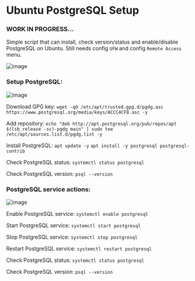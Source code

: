 # Ubuntu PostgreSQL Setup

### WORK IN PROGRESS...

Simple script that can install, check version/status and enable/disable PostgreSQL on Ubuntu. Still needs config `UFW`
and config `Remote Access` menu.

![image](https://github.com/vytautasmatukynas/PostgreSQL-Setup-Ubuntu-Python/assets/51360361/96e7fcc7-fdcf-4f8b-98c4-e7980e38a66e)

### Setup PostgreSQL:

![image](https://github.com/vytautasmatukynas/PostgreSQL-Setup-Ubuntu-Python/assets/51360361/8f7f7b82-8b37-4618-8ab7-c6ada750020a)

Download GPG key: `wget -qO /etc/apt/trusted.gpg.d/pgdg.asc https://www.postgresql.org/media/keys/ACCC4CF8.asc -y`

Add repository: `echo "deb http://apt.postgresql.org/pub/repos/apt $(lsb_release -sc)-pgdg main" | sudo tee /etc/apt/sources.list.d/pgdg.list -y`

Install PostgreSQL:  `apt update -y` `apt install -y postgresql postgresql-contrib`

Check PostgreSQL status: `systemctl status postgresql`

Check PostgreSQL version: `psql --version`


### PostgreSQL service actions:

![image](https://github.com/vytautasmatukynas/PostgreSQL-Setup-Ubuntu-Python/assets/51360361/e6cee18f-a33d-4e78-8287-9b01e23db8d1)

Enable PostgreSQL service: `systemctl enable postgresql`

Start PostgreSQL service: `systemctl start postgresql`

Stop PostgreSQL service: `systemctl stop postgresql`

Restart PostgreSQL service: `systemctl restart postgresql`

Check PostgreSQL status: `systemctl status postgresql`

Check PostgreSQL version: `psql --version`
